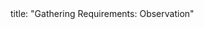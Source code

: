 <frontmatter>
title: "Gathering Requirements: Observation"
</frontmatter>

<include src="unit-inPage-asFlat.md" boilerplate />